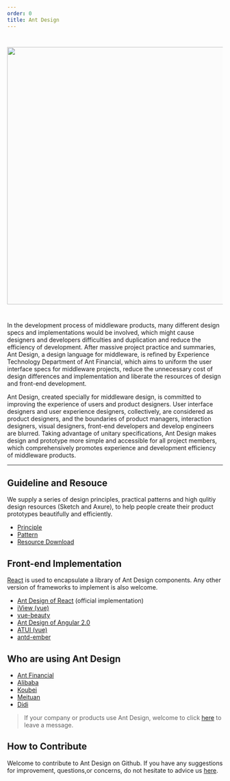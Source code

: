 ```yaml
---
order: 0
title: Ant Design
---
```


<div style="text-align:center;background:#FBFBFB;margin:40px 0;">
  <img style="width: 600px" src="https://os.alipayobjects.com/rmsportal/mgesTPFxodmIwpi.png">
</div>

In the development process of middleware products, many different design specs and implementations would be involved, which might cause designers and developers difficulties and duplication and reduce the efficiency of development. After massive project practice and summaries, Ant Design, a design language for middleware, is refined by Experience Technology Department of Ant Financial, which aims to uniform the user interface specs for middleware projects, reduce the unnecessary cost of design differences and implementation and liberate the resources of design and front-end development.

Ant Design, created specially for middleware design, is committed to improving the experience of users and product designers. User interface designers and user experience designers, collectively, are considered as product designers, and the boundaries of product managers, interaction designers, visual designers, front-end developers and develop engineers are blurred. Taking advantage of unitary specifications, Ant Design makes design and prototype more simple and accessible for all project members, which comprehensively  promotes experience and development efficiency of middleware products.

---

## Guideline and Resouce

We supply a series of design principles, practical patterns and high qulitiy design resources (Sketch and Axure), to help people create their product prototypes beautifully and efficiently.

- [Principle](/docs/pattern/principle)
- [Pattern](/docs/pattern/navigation)
- [Resource Download](/docs/resource/download)

## Front-end Implementation

[React](http://facebook.github.io/react/) is used to encapsulate a library of Ant Design components. Any other version of frameworks to implement is also welcome.

- [Ant Design of React](/docs/react/introduce) (official implementation)
- <div class="outside-link"><a href="https://github.com/iview/iview/" target="_blank">iView (vue)</a></div>
- <div class="outside-link"><a href="https://github.com/FE-Driver/vue-beauty" target="_blank">vue-beauty</a></div>
- <div class="outside-link internal"><a href="http://naza.alibaba.net" target="_blank">Ant Design of Angular 2.0</a></div>
- <div class="outside-link internal"><a href="http://atui.alibaba.net" target="_blank">ATUI (vue)</a></div>
- <div class="outside-link"><a href="https://github.com/idcos/antd-ember" target="_blank">antd-ember</a></div>

## Who are using Ant Design

- [Ant Financial](http://www.antgroup.com/index.htm?locale=en_US)
- [Alibaba](http://www.alibaba.com/)
- [Koubei](http://www.koubei.com/)
- [Meituan](http://www.meituan.com)
- [Didi](http://www.xiaojukeji.com/)

> If your company or products use Ant Design, welcome to click [here](https://github.com/ant-design/ant-design/issues/477) to leave a message.

## How to Contribute

Welcome to contribute to Ant Design on Github. If you have any suggestions for improvement, questions,or concerns, do not hesitate to advice us [here](https://github.com/ant-design/ant-design/issues).
